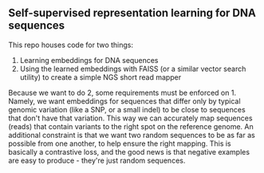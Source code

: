 
## Self-supervised representation learning for DNA sequences

This repo houses code for two things:

   1. Learning embeddings for DNA sequences
   2. Using the learned embeddings with FAISS (or a similar vector search utility) to create a simple NGS short read mapper

Because we want to do 2, some requirements must be enforced on 1. Namely, we want embeddings for sequences that differ only by typical
genomic variation (like a SNP, or a small indel) to be close to sequences that don't have that variation. This way we can accurately map
sequences (reads) that contain variants to the right spot on the reference genome. An additional constraint is that we want two random sequences
to be as far as possible from one another, to help ensure the right mapping. This is basically a contrastive loss, and the good news is 
that negative examples are easy to produce - they're just random sequences. 
